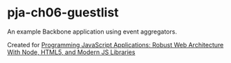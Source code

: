 pja-ch06-guestlist
==================

An example Backbone application using event aggregators.

Created for [Programming JavaScript Applications: Robust Web Architecture With Node, HTML5, and Modern JS Libraries](http://shop.oreilly.com/product/0636920024231.do)